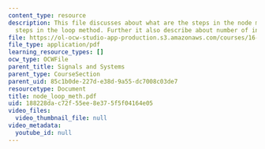 ```yaml
---
content_type: resource
description: This file discusses about what are the steps in the node method, the
  steps in the loop method. Further it also describe about number of independent loops.
file: https://ol-ocw-studio-app-production.s3.amazonaws.com/courses/16-01-unified-engineering-i-ii-iii-iv-fall-2005-spring-2006/188228dac72f55ee8e375f5f04164e05_node_loop_meth.pdf
file_type: application/pdf
learning_resource_types: []
ocw_type: OCWFile
parent_title: Signals and Systems
parent_type: CourseSection
parent_uid: 85c1b0de-227d-e38d-9a55-dc7008c03de7
resourcetype: Document
title: node_loop_meth.pdf
uid: 188228da-c72f-55ee-8e37-5f5f04164e05
video_files:
  video_thumbnail_file: null
video_metadata:
  youtube_id: null
---
```

